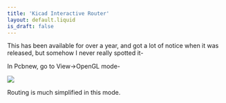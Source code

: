 ```yaml
---
title: 'Kicad Interactive Router'
layout: default.liquid
is_draft: false
---
```


This has been available for over a year, and got a lot of notice when it was released, but somehow I never really spotted it-



In Pcbnew, go to View->OpenGL mode-


[![](http://1.bp.blogspot.com/-j2szXF79-2E/VdHeYCXbtMI/AAAAAAAAEmc/NTvIQdxovbA/s320/pcbnew.png)](http://1.bp.blogspot.com/-j2szXF79-2E/VdHeYCXbtMI/AAAAAAAAEmc/NTvIQdxovbA/s1600/pcbnew.png)



Routing is much simplified in this mode.